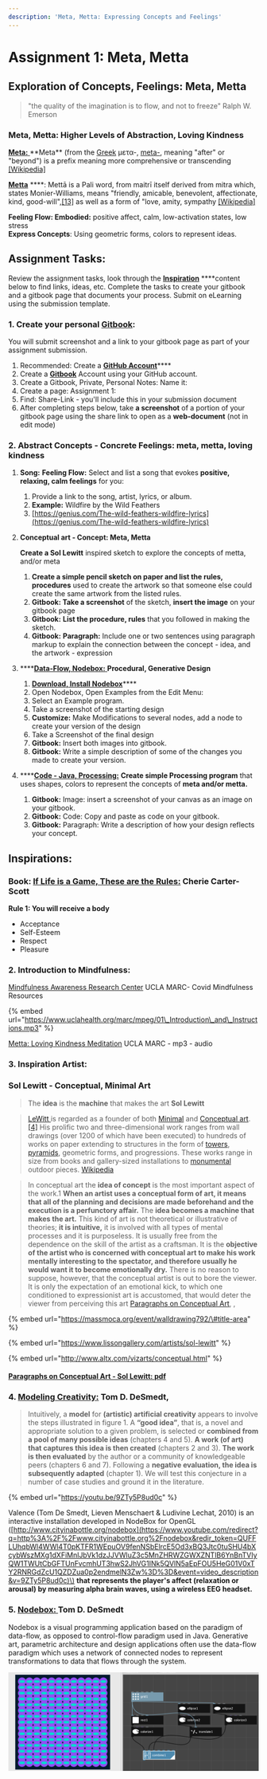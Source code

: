 ```yaml
---
description: 'Meta, Metta: Expressing Concepts and Feelings'
---
```


# Assignment 1: Meta, Metta

## Exploration of Concepts, Feelings: Meta, Metta 

> "the quality of the imagination is to flow, and not to freeze" Ralph W. Emerson

### Meta, Metta: Higher Levels of Abstraction, Loving Kindness 

[**Meta:**  ](http://www.literaturepage.com/read/emersonessays2-17.html#:~:text=Ralph%20Waldo%20Emerson%3A%20Essays%2C%20Second%20Series&text=The%20religions%20of%20the%20world,flow%2C%20and%20not%20to%20freeze.)**Meta** \(from the [Greek](https://en.wikipedia.org/wiki/Ancient_Greek) μετα-, [meta-](https://en.wiktionary.org/wiki/meta-), meaning "after" or "beyond"\) is a prefix meaning more comprehensive or transcending[ \[Wikipedia\]](https://en.wikipedia.org/wiki/Meta)

[**Metta**](https://en.wikipedia.org/wiki/Maitr%C4%AB) ****: Mettā is a Pali word, from maitrī itself derived from mitra which, states Monier-Williams, means "friendly, amicable, benevolent, affectionate, kind, good-will",[\[13\]](https://en.wikipedia.org/wiki/Maitr%C4%AB#cite_note-MWD-13) as well as a form of "love, amity, sympathy [\[Wikipedia\]](https://en.wikipedia.org/wiki/Maitr%C4%AB#Maitr%C4%AB_and_Mett%C4%81)

**Feeling Flow: Embodied:** positive affect, calm, low-activation states, low stress   
**Express Concepts**: Using geometric forms, colors to represent ideas.

## Assignment Tasks:

Review the assignment tasks,  look through the [**Inspiration**](../project-1/beginshape_-_vertex_shapes/diagram-and-art-expression.md) ****content below to find links, ideas, etc. Complete the tasks to create your gitbook and a gitbook page that documents your process. Submit on eLearning using the submission template.

### 1. Create your personal [Gitbook](https://www.gitbook.com/): 

You will submit screenshot and a link to your gitbook page as part of your assignment submission.

1. Recommended: Create a [**GitHub Account**](https://github.com/)\*\*\*\*
2. Create a [**Gitbook**](https://www.gitbook.com/) Account using your GitHub account.
3. Create a Gitbook, Private, Personal Notes:  Name it: 
4. Create a page: Assignment 1:
5. Find: Share-Link - you'll include this in your submission document 
6. After completing steps below, take **a screenshot** of a portion of your gitbook page using the share link to open as a **web-document** \(not in edit mode\)

### 2. Abstract Concepts - Concrete Feelings: meta, metta, loving kindness 

1. **Song:**  **Feeling Flow:** Select and list a song that evokes **positive, relaxing, calm feelings** for you: 
   1. Provide a link to the song, artist, lyrics, or album.
   2. **Example:**  Wildfire by the Wild Feathers
   3. [https://genius.com/The-wild-feathers-wildfire-lyrics](https://genius.com/The-wild-feathers-wildfire-lyrics)
2. **Conceptual art - Concept: Meta, Metta**

   **Create a Sol Lewitt** inspired sketch to explore the concepts of metta, and/or meta

   1. **Create a simple pencil sketch on paper and list the rules,  procedures** used to create the artwork so that someone else could create the same artwork from the listed rules. 
   2. **Gitbook: Take a screenshot** of the sketch, **insert the image** on your gitbook page
   3. **Gitbook:** **List the procedure, rules** that you followed in making the sketch.
   4. **Gitbook:**  **Paragraph:** Include one or two sentences using paragraph markup to explain the connection between the concept - idea, and the artwork - expression

3. \*\*\*\*[**Data-Flow, Nodebox:** ](assignment-1.md#5-nodebox-tom-d-desmedt)**Procedural, Generative Design**
   1. [ **Download, Install Nodebox**](https://www.nodebox.net/download/)\*\*\*\*
   2.  Open Nodebox, Open Examples from the Edit Menu: 
   3.  Select an Example program.  
   4. Take a screenshot of the starting design
   5. **Customize:** Make Modifications to several nodes, add a node to create your version of the design
   6. Take a Screenshot of the final design
   7. **Gitbook:** Insert both images into gitbook.
   8. **Gitbook:** Write a simple description of some of the changes you made to create your version.
4. \*\*\*\*[**Code - Java, Processing:**](../getting-started/pde-code-editor.md)  **Create simple Processing program** that uses shapes, colors to represent the concepts of **meta and/or metta.**
   1. **Gitbook:**  Image:  insert a screenshot of your canvas as an image on your gitbook.
   2. **Gitbook:**  Code: Copy and paste as code on your gitbook.
   3. **Gitbook:**  Paragraph: Write a description of how your design reflects your concept.

## Inspirations: 

### Book: [If Life is a Game, These are the Rules:](../resources-and-references/resources/games-rules.md)  **Cherie Carter-Scott**

**Rule 1: You will receive a body**

* Acceptance
* Self-Esteem
* Respect
* Pleasure

### 2.  Introduction to Mindfulness: 

 [Mindfulness Awareness Research Center](https://www.uclahealth.org/marc/covid19-mindfulness) UCLA MARC- Covid Mindfulness Resources

{% embed url="https://www.uclahealth.org/marc/mpeg/01\_Introduction\_and\_Instructions.mp3" %}

[Metta:  Loving Kindness Meditation](https://www.uclahealth.org/marc/mpeg/05_Loving_Kindness_Meditation.mp3) UCLA MARC - mp3 - audio

### **3. Inspiration Artist:** 

### **Sol Lewitt - Conceptual, Minimal Art**

> The **idea** is the **machine** that makes the art   **Sol Lewitt**

> [LeWitt ](https://en.wikipedia.org/wiki/Sol_LeWitt)is regarded as a founder of both [Minimal](https://en.wikipedia.org/wiki/Minimal_art) and [Conceptual art](https://en.wikipedia.org/wiki/Conceptual_art).[\[4\]](https://en.wikipedia.org/wiki/Sol_LeWitt#cite_note-GuggenheimMuseum-4) His prolific two and three-dimensional work ranges from wall drawings \(over 1200 of which have been executed\) to hundreds of works on paper extending to structures in the form of [towers](https://en.wikipedia.org/wiki/Tower), [pyramids](https://en.wikipedia.org/wiki/Pyramid), geometric forms, and progressions. These works range in size from books and gallery-sized installations to [monumental](https://en.wikipedia.org/wiki/Monument) outdoor pieces. [Wikipedia](https://en.wikipedia.org/wiki/Sol_LeWitt)

> In conceptual art the **idea of concept** is the most important aspect of the work.1 **When an artist uses a conceptual form of art, it means that all of the planning and decisions are made beforehand and the execution is a perfunctory affair.** The **idea becomes a machine that makes the art.** This kind of art is not theoretical or illustrative of theories; **it is intuitive,** it is involved with all types of mental processes and it is purposeless. It is usually free from the dependence on the skill of the artist as a craftsman. It is the **objective of the artist who is concerned with conceptual art to make his work mentally interesting to the spectator, and therefore usually he would want it to become emotionally dry.** There is no reason to suppose, however, that the conceptual artist is out to bore the viewer. It is only the expectation of an emotional kick, to which one conditioned to expressionist art is accustomed, that would deter the viewer from perceiving this art  [Paragraphs on Conceptual Art](../resources-and-references/resources/conceptual-art.md#paragraphs-on-conceptual-art-sol-lewitt), ,

{% embed url="https://massmoca.org/event/walldrawing792/\#title-area" %}

{% embed url="https://www.lissongallery.com/artists/sol-lewitt" %}

{% embed url="http://www.altx.com/vizarts/conceptual.html" %}

#### [Paragraphs on Conceptual Art - Sol Lewitt: pdf](https://monoskop.org/images/3/3d/LeWitt_Sol_1967_1999_Paragraphs_on_Conceptual_Art.pdf)

### 4. [Modeling Creativity:](../resources-and-references/resources/creativity.md#modeling-creativity-tom-d-desmedt)  Tom D. DeSmedt,

> Intuitively, a **model** for **\(artistic\) artificial creativity** appears to involve the steps illustrated in figure 1. A **“good idea”**, that is, a novel and appropriate solution to a given problem, is selected or **combined from a pool of many possible ideas** \(chapters 4 and 5\). **A work \(of art\) that captures this idea is then created** \(chapters 2 and 3\). **The work is then evaluated** by the author or a community of knowledgeable peers \(chapters 6 and 7\). Following a **negative evaluation, the idea is subsequently adapted** \(chapter 1\). We will test this conjecture in a number of case studies and ground it in the literature.

{% embed url="https://youtu.be/9ZTy5P8ud0c" %}

Valence \(Tom De Smedt, Lieven Menschaert & Ludivine Lechat, 2010\) is an interactive installation developed in NodeBox for OpenGL \([http://www.cityinabottle.org/nodebox](https://www.youtube.com/redirect?q=http%3A%2F%2Fwww.cityinabottle.org%2Fnodebox&redir_token=QUFFLUhqbWl4WWl4T0pKTFR1WEpuOV9fenNSbElrcE5Od3xBQ3Jtc0tuSHU4bXcybWszMXg1dXFiMnlJbVk1dzJJVWluZ3c5MnZHRWZGWXZNTlB6YnBnTVIyQW1TWUtCbGFTUnFvcmhUT3hwS2JhVG1INk5QVlN5aEpFOU5HeG01V0xTY2RNRGdZcU1QZDZua0p2endmelN3Zw%3D%3D&event=video_description&v=9ZTy5P8ud0c)\) **that represents the player's affect \(relaxation or arousal\) by measuring alpha brain waves, using a wireless EEG headset.**

### 5. [Nodebox: ](https://www.nodebox.net/download/) Tom D. DeSmedt

Nodebox is a visual programming application based on the paradigm of data-flow, as opposed to control-flow paradigm used in Java.  Generative art, parametric architecture and design applications often use the data-flow paradigm which uses a network of connected nodes to represent transformations to data that flows through the system.

![Modified Nodebox Example](../.gitbook/assets/screen-shot-2021-01-23-at-3.00.42-pm.png)




